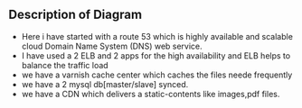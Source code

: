 ## Description of Diagram 

* Here i have started with a route 53 which is highly available and scalable cloud Domain Name System (DNS) web service.
* I have used a 2 ELB and 2 apps for the high availability and ELB helps to balance the traffic load 
* we have a varnish cache center which caches the files neede frequently
* we have a 2 mysql db[master/slave] synced.
* we have a CDN which delivers a static-contents like images,pdf files.
